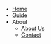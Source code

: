 <!-- markdownlint-disable first-line-h1 -->

- [Home](docs)
- [Guide](guide)
- About
  - [About Us](about)
  - [Contact](contact)
